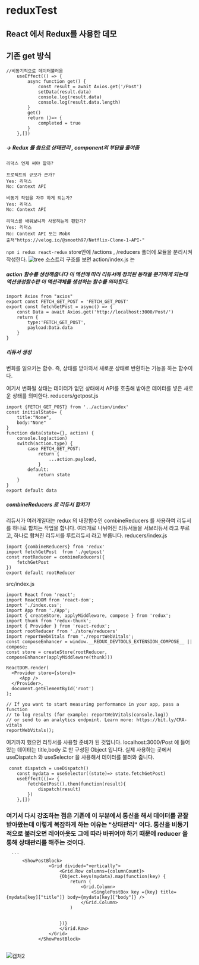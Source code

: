 # reduxTest
## React 에서 Redux를 사용한 데모
## 기존 get 방식
```
//비동기적으로 데이터불러옴
    useEffect(() => {
        async function get() {
            const result = await Axios.get('/Post')
            setData(result.data)      
            console.log(result.data)
            console.log(result.data.length)
        }
        get()
        return ()=> {
            completed = true
        }
    },[])
```
##### -> Redux 를 씀으로 상태관리 , component의 부담을 줄여줌
```
리덕스 언제 써야 할까?

프로젝트의 규모가 큰가?
Yes: 리덕스
No: Context API

비동기 작업을 자주 하게 되는가?
Yes: 리덕스
No: Context API

리덕스를 배워보니까 사용하는게 편한가?
Yes: 리덕스
No: Context API 또는 MobX      
출처"https://velog.io/@smooth97/Netflix-Clone-1-API-"
```
`npm i redux react-redux`
store안에 /actions , /reducers 폴더에 모듈을 분리시켜 작성한다.
![tree](https://user-images.githubusercontent.com/48875061/103255815-24894a80-49ce-11eb-8b74-3f27f6bd4917.PNG)
소스트리 구조를 보면 action/index.js 는
##### action 함수를 생성해줍니다 이 액션에 따라 리듀서에 정의된 동작을 분기하게 되는데 액션생성함수란 이 액션객체를 생성하는 함수를 의미한다.
```
import Axios from "axios"
export const FETCH_GET_POST = 'FETCH_GET_POST'
export const fetchGetPost = async() => {
    const Data = await Axios.get('http://localhost:3000/Post/')
    return {
        type:'FETCH_GET_POST',
        payload:Data.data
    }
}
```
##### 리듀서 생성

변화를 일으키는 함수. 즉, 상태를 받아와서 새로운 상태로 반환하는 기능을 하는 함수이다.

여기서 변화될 상태는 데이터가 없던 상태에서 API를 호출해 받아온 데이터를 넣은 새로운 상태를 의미한다.
reducers/getpost.js
```
import {FETCH_GET_POST} from '../action/index'
const initialState= {
    title:"None",
    body:"None"
}
function data(state={}, action) {
    console.log(action)
    switch(action.type) {
        case FETCH_GET_POST:
            return {
                ...action.payload,
            }
        default:
            return state
    }
}
export default data
```
##### combineReducers 로 리듀서 합치기
리듀서가 여러개일대는 redux 의 내장함수인 combineReducers 를 사용하여 리듀서를 하나로 합치는 작업을 합니다. 여러개로 나뉘어진 리듀서들을 서브리듀서 라고 부르고, 하나로 합쳐진 리듀서를 루트리듀서 라고 부릅니다.
reducers/index.js
```
import {combineReducers} from 'redux'
import fetchGetPost  from './getpost'
const rootReducer = combineReducers({
    fetchGetPost 
})
export default rootReducer
```
src/index.js
```
import React from 'react';
import ReactDOM from 'react-dom';
import './index.css';
import App from './App';
import { createStore, applyMiddleware, compose } from 'redux';
import thunk from 'redux-thunk';
import { Provider } from 'react-redux';
import rootReducer from './store/reducers'
import reportWebVitals from './reportWebVitals';
const composeEnhancer = window.__REDUX_DEVTOOLS_EXTENSION_COMPOSE__ || compose;
const store = createStore(rootReducer, composeEnhancer(applyMiddleware(thunk)))

ReactDOM.render(
  <Provider store={store}>
     <App />
  </Provider>,
  document.getElementById('root')
);

// If you want to start measuring performance in your app, pass a function
// to log results (for example: reportWebVitals(console.log))
// or send to an analytics endpoint. Learn more: https://bit.ly/CRA-vitals
reportWebVitals();
```
여기까지 했으면 리듀서를 사용할 준비가 된 것입니다.
localhost:3000/Post 에 들어있는 데이터는 title,body 로 만 구성된 Object 입니다.
실제 사용하는 곳에서 useDispatch 와 useSelector 을 사용해서 데이터를 불러와 줍니다.
```
 const dispatch = useDispatch()
    const mydata = useSelector((state)=> state.fetchGetPost)
    useEffect(()=> {
        fetchGetPost().then(function(result){
            dispatch(result)
        })
    },[])
```
### 여기서 다시 강조하는 점은 기존에 이 부분에서 통신을 해서 데이터를 곧잘 받아왔는데 이렇게 복잡하게 하는 이유는 "상태관리" 이다. 통신을 비동기적으로 불러오면 레이아웃도 그에 따라 바뀌어야 하기 때문에 reducer 을 통해 상태관리를 해주는 것이다. 
      ```
          <ShowPostBlock>   
                    <Grid divided="vertically">
                        <Grid.Row columns={columnCount}>   
                        {Object.keys(mydata).map(function(key) {
                            return (
                                <Grid.Column>
                                    <SinglePostBox key ={key} title={mydata[key]["title"]} body={mydata[key]["body"]} />
                                </Grid.Column>
                            )
                      

                        })}
                        </Grid.Row>
                    </Grid>
                </ShowPostBlock>
```
```

![캡처2](https://user-images.githubusercontent.com/48875061/103256366-65825e80-49d0-11eb-845c-ebb42e1ebde4.PNG)
```


